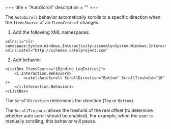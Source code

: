 +++
title = "AutoScroll" 
description = ""
+++

The `AutoScroll` behavior automatically scrolls to a specific direction when the `ItemsSource` of an `ItemsControl` changes.

1) Add the following XML namespaces:

```
xmlns:i="clr-namespace:System.Windows.Interactivity;assembly=System.Windows.Interactivity"
xmlns:catel="http://schemas.catelproject.com"
```

2) Add behavior

```
<ListBox ItemsSource="{Binding LogEntries}">
    <i:Interaction.Behaviors>
        <catel:AutoScroll ScrollDirection="Bottom" ScrollTreshold="10" />
    </i:Interaction.Behaviors>
</ListBox>
```

The `ScrollDirection` determines the direction (`Top` or `Bottom`).

The `ScrollTreshold` allows the treshold of the real offset (to determine whether auto scroll should be enabled). For example, when the user is manually scrolling, this behavior will pause.


